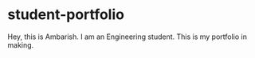 # student-portfolio

Hey, this is Ambarish. I am an Engineering student. 
This is my portfolio in making.